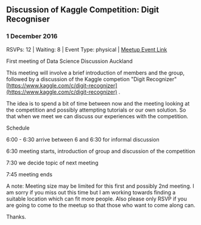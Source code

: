 ## Discussion of Kaggle Competition: Digit Recogniser
### 1 December 2016
RSVPs: 12 | Waiting: 8 | Event Type: physical | [Meetup Event Link](https://www.meetup.com/Data-Science-Discussion-Auckland/events/235682158)

First meeting of Data Science Discussion Auckland

This meeting will involve a brief introduction of members and the group, followed by a discussion of the Kaggle competion "Digit Recognizer" [https://www.kaggle.com/c/digit-recognizer](https://www.kaggle.com/c/digit-recognizer) .

The idea is to spend a bit of time between now and the meeting looking at the competition and possibly attempting tutorials or our own solution. So that when we meet we can discuss our experiences with the competition.

Schedule

6:00 - 6:30 arrive between 6 and 6:30 for informal discussion

6:30 meeting starts, introduction of group and discussion of the competition

7:30 we decide topic of next meeting

7:45 meeting ends

A note: Meeting size may be limited for this first and possibly 2nd meeting. I am sorry if you miss out this time but I am working towards finding a suitable location which can fit more people. Also please only RSVP if you are going to come to the meetup so that those who want to come along can.

Thanks.
